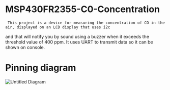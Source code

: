 # MSP430FR2355-C0-Concentration
     This project is a device for measuring the concentration of CO in the air, displayed on an LCD display that uses i2c 
and that will notify you by sound using a buzzer when it exceeds the threshold value of 400 ppm. It uses UART to transmit data so it can be shown on console.

# Pinning diagram

![Untitled Diagram](https://github.com/user-attachments/assets/5c320e6b-1dbc-48bc-b56c-4df6c1bcfdef)
